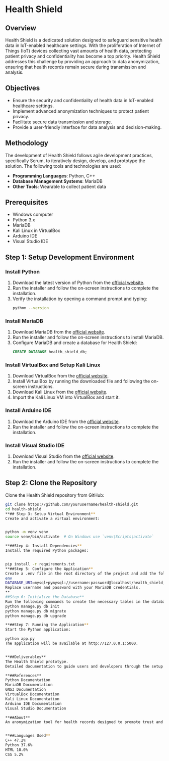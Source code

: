 # Health Shield

## Overview

Health Shield is a dedicated solution designed to safeguard sensitive health data in IoT-enabled healthcare settings. With the proliferation of Internet of Things (IoT) devices collecting vast amounts of health data, protecting patient privacy and confidentiality has become a top priority. Health Shield addresses this challenge by providing an approach to data anonymization, ensuring that health records remain secure during transmission and analysis.

## Objectives

- Ensure the security and confidentiality of health data in IoT-enabled healthcare settings.
- Implement advanced anonymization techniques to protect patient privacy.
- Facilitate secure data transmission and storage.
- Provide a user-friendly interface for data analysis and decision-making.

## Methodology

The development of Health Shield follows agile development practices, specifically Scrum, to iteratively design, develop, and prototype the solution. The following tools and technologies are used:

- **Programming Languages**: Python, C++
- **Database Management Systems**: MariaDB
- **Other Tools**: Wearable to collect patient data

## Prerequisites

- Windows computer
- Python 3.x
- MariaDB
- Kali Linux in VirtualBox
- Arduino IDE
- Visual Studio IDE

## Step 1: Setup Development Environment

### Install Python
1. Download the latest version of Python from the [official website](https://www.python.org/downloads/).
2. Run the installer and follow the on-screen instructions to complete the installation.
3. Verify the installation by opening a command prompt and typing:
    ```sh
    python --version
    ```

### Install MariaDB
1. Download MariaDB from the [official website](https://mariadb.org/download/).
2. Run the installer and follow the on-screen instructions to install MariaDB.
3. Configure MariaDB and create a database for Health Shield:
    ```sql
    CREATE DATABASE health_shield_db;
    ```

### Install VirtualBox and Setup Kali Linux
1. Download VirtualBox from the [official website](https://www.virtualbox.org/wiki/Downloads).
2. Install VirtualBox by running the downloaded file and following the on-screen instructions.
3. Download Kali Linux from the [official website](https://www.kali.org/get-kali/#kali-virtual-machines).
4. Import the Kali Linux VM into VirtualBox and start it.

### Install Arduino IDE
1. Download the Arduino IDE from the [official website](https://www.arduino.cc/en/software).
2. Run the installer and follow the on-screen instructions to complete the installation.

### Install Visual Studio IDE
1. Download Visual Studio from the [official website](https://visualstudio.microsoft.com/downloads/).
2. Run the installer and follow the on-screen instructions to complete the installation.

## Step 2: Clone the Repository

Clone the Health Shield repository from GitHub:
```sh
git clone https://github.com/yourusername/health-shield.git
cd health-shield
**## Step 3: Setup Virtual Environment**
Create and activate a virtual environment:


python -m venv venv
source venv/bin/activate  # On Windows use `venv\Scripts\activate`

**##Step 4: Install Dependencies**
Install the required Python packages:


pip install -r requirements.txt
**##Step 5: Configure the Application**
Create a .env file in the root directory of the project and add the following configurations:
env
DATABASE_URI=mysql+pymysql://username:password@localhost/health_shield_db
Replace username and password with your MariaDB credentials.
**
##Step 6: Initialize the Database**
Run the following commands to create the necessary tables in the database:
python manage.py db init
python manage.py db migrate
python manage.py db upgrade

**##Step 7: Running the Application**
Start the Python application:

python app.py
The application will be available at http://127.0.0.1:5000.


**##Deliverables**
The Health Shield prototype.
Detailed documentation to guide users and developers through the setup and usage of Health Shield.

**##References**
Python Documentation
MariaDB Documentation
GNS3 Documentation
VirtualBox Documentation
Kali Linux Documentation
Arduino IDE Documentation
Visual Studio Documentation

**##About**
An anonymization tool for health records designed to promote trust and confidentiality in healthcare environments while facilitating data-driven decision-making and analysis.


**##Languages Used**
C++ 47.2%
Python 37.6%
HTML 10.0%
CSS 5.2%
